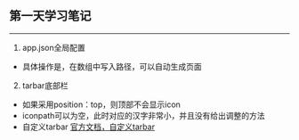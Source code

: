 ## 第一天学习笔记
***  
1. app.json全局配置
* 具体操作是，在数组中写入路径，可以自动生成页面
2. tarbar底部栏
* 如果采用position：top，则顶部不会显示icon
* iconpath可以为空，此时对应的汉字非常小，并且没有给出调整的方法
* 自定义tarbar [官方文档，自定义tarbar](https://www.runoob.com)